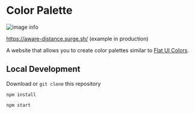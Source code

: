 # Color Palette
![image info](https://media.giphy.com/media/xVWGRXgoyqlllAHFwf/giphy.gif)

https://aware-distance.surge.sh/ (example in production)


A website that allows you to create color palettes similar to [Flat UI Colors](https://flatuicolors.com/).

## Local Development
Download or `git clone` this repository

`npm install`

`npm start`
